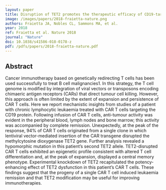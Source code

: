 ```yaml
---
layout: paper
title: Disruption of TET2 promotes the therapeutic efficacy of CD19-targeted T cells
image: /images/papers/2018-fraietta-nature.png
authors: Fraietta JA, Nobles CL, Sammons MA, et al.
year: 2018
ref: Fraietta et al. Nature 2018
journal: "Nature"
doi: 10.1038/s41586-018-0178-z
pdf: /pdfs/papers/2018-fraietta-nature.pdf
---
```



## Abstract

Cancer immunotherapy based on genetically redirecting T cells has been used successfully to treat B cell malignancies1. In this strategy, the T cell genome is modified by integration of viral vectors or transposons encoding chimaeric antigen receptors (CARs) that direct tumour cell killing. However, this approach is often limited by the extent of expansion and persistence of CAR T cells. Here we report mechanistic insights from studies of a patient with chronic lymphocytic leukaemia treated with CAR T cells targeting the CD19 protein. Following infusion of CAR T cells, anti-tumour activity was evident in the peripheral blood, lymph nodes and bone marrow; this activity was accompanied by complete remission. Unexpectedly, at the peak of the response, 94% of CAR T cells originated from a single clone in which lentiviral vector-mediated insertion of the CAR transgene disrupted the methylcytosine dioxygenase TET2 gene. Further analysis revealed a hypomorphic mutation in this patient’s second TET2 allele. TET2-disrupted CAR T cells exhibited an epigenetic profile consistent with altered T cell differentiation and, at the peak of expansion, displayed a central memory phenotype. Experimental knockdown of TET2 recapitulated the potency- enhancing effect of TET2 dysfunction in this patient’s CAR T cells. These findings suggest that the progeny of a single CAR T cell induced leukaemia remission and that TET2 modification may be useful for improving immunotherapies.

